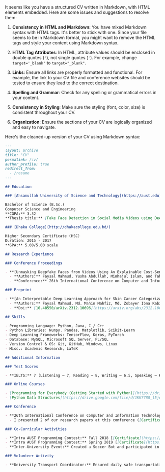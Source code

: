 It seems like you have a structured CV written in Markdown, with HTML elements embedded. Here are some issues and suggestions to resolve them:

1. **Consistency in HTML and Markdown**: You have mixed Markdown syntax with HTML tags. It's better to stick with one. Since your file seems to be in Markdown format, you might want to remove the HTML tags and style your content using Markdown syntax.

2. **HTML Tag Attributes**: In HTML, attribute values should be enclosed in double quotes (`"`), not single quotes (`'`). For example, change `target='_blank'` to `target="_blank"`.

3. **Links**: Ensure all links are properly formatted and functional. For example, the link to your CV file and conference websites should be tested to ensure they lead to the correct destination.

4. **Spelling and Grammar**: Check for any spelling or grammatical errors in your content.

5. **Consistency in Styling**: Make sure the styling (font, color, size) is consistent throughout your CV.

6. **Organization**: Ensure the sections of your CV are logically organized and easy to navigate.

Here's the cleaned-up version of your CV using Markdown syntax:

```markdown
---
layout: archive
title: "CV"
permalink: /cv/
author_profile: true
redirect_from:
  - /resume
---

## Education

### [Ahsanullah University of Science and Technology](https://aust.edu)

Bachelor of Science (B.Sc.)  
Computer Science and Engineering  
**CGPA:** 3.32  
**Thesis title:** [Fake Face Detection in Social Media Videos using Deep Learning: A Comprehensive Analysis and Robust Framework](../files/B.Sc.%20Thesis/B.Sc.%20Thesis.pdf)

### [Dhaka College](http://dhakacollege.edu.bd/)

Higher Secondary Certificate (HSC)  
Duration: 2015 - 2017  
**GPA:** 5.00/5.00 scale

## Research Experience

### Conference Proceedings

- **[Unmasking Deepfake Faces from Videos Using An Explainable Cost-Sensitive Deep Learning Approach](https://ieeexplore.ieee.org/document/10441026)**
  - **Authors:** Faysal Mahmud, Yusha Abdullah, Minhajul Islam, and Tahsin Aziz
  - **Conference:** 26th International Conference on Computer and Information Technology ([ICCIT 2023](https://iccit.org.bd/2023/))

### Preprint

- **[An Interpretable Deep Learning Approach for Skin Cancer Categorization](https://arxiv.org/pdf/2312.10696.pdf)**
  - **Authors:** Faysal Mahmud, Md. Mahin Mahfiz, Md. Zobayer Ibna Kabir, and Yusha Abdullah
  - **Doi:** [10.48550/arXiv.2312.10696](https://arxiv.org/abs/2312.10696)

## Skills

- Programming Language: Python, Java, C / C++
- Python Libraries: Numpy, Pandas, Matplotlib, Scikit-Learn
- Deep Learning Frameworks: TensorFlow, Keras, PyTorch
- Database: MySQL, Microsoft SQL Server, PL/SQL
- Version Control & OS: Git, GitHub, Windows, Linux
- Misc.: Academic Research, LaTeX

## Additional Information

### Test Scores

- **IELTS:** 7 (Listening – 7, Reading – 8, Writing – 6.5, Speaking – 6.5)

### Online Courses

- [Programming for Everybody (Getting Started with Python)](https://drive.google.com/file/d/1EUhS_ZHgxutxNrUfLF-Y7Sa8Q68xavXY/view)
- [Python Data Structures](https://drive.google.com/file/d/1KK7788_l5jodmWVohyH_nF9d33bWryMd/view)

### Conference

- **26th International Conference on Computer and Information Technology ([ICCIT 2023](https://iccit.org.bd/2023/)):**
  - I presented 2 of our research papers at this conference ([Certificate -1](https://drive.google.com/file/d/1xW9Fgn-PXslJlvNPdDQyWUnYKKWskfu-/view), and [Certificate – 2](https://drive.google.com/file/d/1PQpYRBYVQb_31tsyCktVvuGsxDwl-tBG/view))

### Co-Curricular Activities

- **Intra AUST Programming Contest:** Fall 2018 [[Certificate](https://drive.google.com/file/d/1IjfGQLQ2qvr8J9xvyD5PFz8qxoeynow9/view)]
- **Intra AUST Programming Contest:** Spring 2019 [[Certificate](https://drive.google.com/file/d/1cgZ9grZtdyfVkGXuJCyJO_91rH7bseVS/view)]
- **Inter-University Event:** Created a Soccer Bot and participated in that event [Certificate](https://drive.google.com/file/d/11-42c21UQQ8eurUBBX4N6l47OjlrkFna/view)

### Volunteer Activity

- **University Transport Coordinator:** Ensured daily safe transportation for nearly 200 students by actively maintaining our university bus, demonstrating a commitment to reliability and safety.
```
